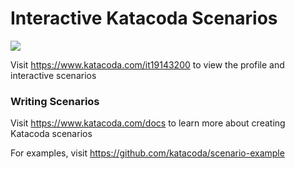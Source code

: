 # Interactive Katacoda Scenarios

[![](http://shields.katacoda.com/katacoda/it19143200/count.svg)](https://www.katacoda.com/it19143200 "Get your profile on Katacoda.com")

Visit https://www.katacoda.com/it19143200 to view the profile and interactive scenarios

### Writing Scenarios
Visit https://www.katacoda.com/docs to learn more about creating Katacoda scenarios

For examples, visit https://github.com/katacoda/scenario-example
